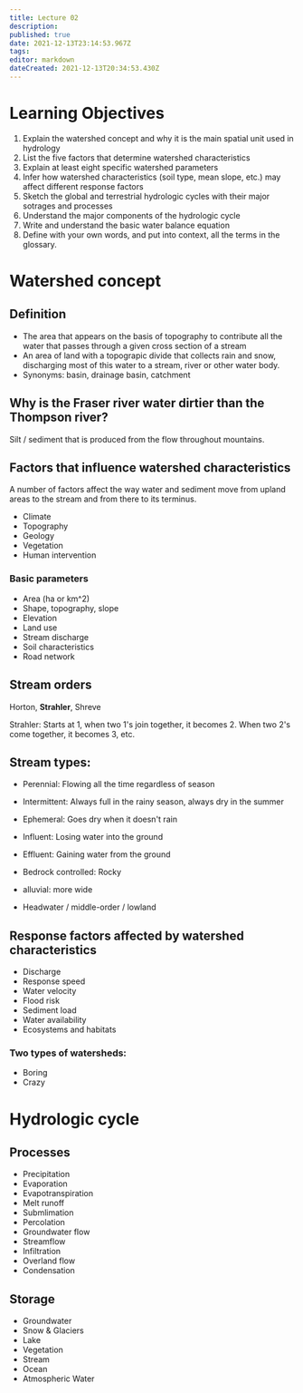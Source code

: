 ```yaml
---
title: Lecture 02
description: 
published: true
date: 2021-12-13T23:14:53.967Z
tags: 
editor: markdown
dateCreated: 2021-12-13T20:34:53.430Z
---
```


# Learning Objectives
1. Explain the watershed concept and why it is the main spatial unit used in hydrology
2. List the five factors that determine watershed characteristics
3. Explain at least eight specific watershed parameters
4. Infer how watershed characteristics (soil type, mean slope, etc.) may affect different response factors
5. Sketch the global and terrestrial hydrologic cycles with their major sotrages and processes
6. Understand the major components of the hydrologic cycle
7. Write and understand the basic water balance equation
8. Define with your own words, and put into context, all the terms in the glossary.

# Watershed concept
## Definition
* The area that appears on the basis of topography to contribute all the water that passes through a given cross section of a stream
* An area of land with a topograpic divide that collects rain and snow, discharging most of this water to a stream, river or other water body.
* Synonyms: basin, drainage basin, catchment


## Why is the Fraser river water dirtier than the Thompson river?
Silt / sediment that is produced from the flow throughout mountains.

## Factors that influence watershed characteristics
A number of factors affect the way water and sediment move from upland areas to the stream and from there to its terminus.

* Climate
* Topography
* Geology
* Vegetation
* Human intervention

### Basic parameters
* Area (ha or km^2)
* Shape, topography, slope
* Elevation
* Land use
* Stream discharge
* Soil characteristics
* Road network


## Stream orders
Horton, **Strahler**, Shreve

Strahler: Starts at 1, when two 1's join together, it becomes 2. When two 2's come together, it becomes 3, etc.


## Stream types:
* Perennial: Flowing all the time regardless of season
* Intermittent: Always full in the rainy season, always dry in the summer
* Ephemeral: Goes dry when it doesn't rain

* Influent: Losing water into the ground
* Effluent: Gaining water from the ground

* Bedrock controlled: Rocky
* alluvial: more wide

* Headwater / middle-order / lowland


## Response factors affected by watershed characteristics
* Discharge
* Response speed
* Water velocity
* Flood risk
* Sediment load
* Water availability
* Ecosystems and habitats

### Two types of watersheds:
* Boring
* Crazy


# Hydrologic cycle
## Processes
* Precipitation
* Evaporation
* Evapotranspiration
* Melt runoff
* Submlimation
* Percolation
* Groundwater flow
* Streamflow
* Infiltration
* Overland flow
* Condensation
## Storage
* Groundwater
* Snow & Glaciers
* Lake
* Vegetation
* Stream
* Ocean
* Atmospheric Water